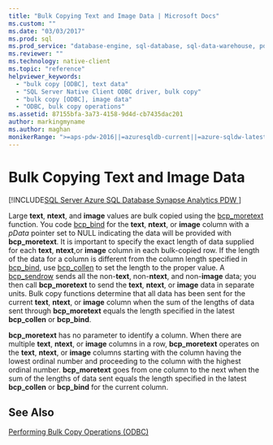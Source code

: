 ```yaml
---
title: "Bulk Copying Text and Image Data | Microsoft Docs"
ms.custom: ""
ms.date: "03/03/2017"
ms.prod: sql
ms.prod_service: "database-engine, sql-database, sql-data-warehouse, pdw"
ms.reviewer: ""
ms.technology: native-client
ms.topic: "reference"
helpviewer_keywords: 
  - "bulk copy [ODBC], text data"
  - "SQL Server Native Client ODBC driver, bulk copy"
  - "bulk copy [ODBC], image data"
  - "ODBC, bulk copy operations"
ms.assetid: 87155bfa-3a73-4158-9d4d-cb7435dac201
author: markingmyname
ms.author: maghan
monikerRange: ">=aps-pdw-2016||=azuresqldb-current||=azure-sqldw-latest||>=sql-server-2016||=sqlallproducts-allversions||>=sql-server-linux-2017||=azuresqldb-mi-current"
---
```

# Bulk Copying Text and Image Data
[!INCLUDE[SQL Server Azure SQL Database Synapse Analytics PDW ](../../includes/applies-to-version/sql-asdb-asdbmi-asdw-pdw.md)]

  Large **text**, **ntext**, and **image** values are bulk copied using the [bcp_moretext](../../relational-databases/native-client-odbc-extensions-bulk-copy-functions/bcp-moretext.md) function. You code [bcp_bind](../../relational-databases/native-client-odbc-extensions-bulk-copy-functions/bcp-bind.md) for the **text**, **ntext**, or **image** column with a *pData* pointer set to NULL indicating the data will be provided with **bcp_moretext**. It is important to specify the exact length of data supplied for each **text**, **ntext**,or **image** column in each bulk-copied row. If the length of the data for a column is different from the column length specified in [bcp_bind](../../relational-databases/native-client-odbc-extensions-bulk-copy-functions/bcp-bind.md), use [bcp_collen](../../relational-databases/native-client-odbc-extensions-bulk-copy-functions/bcp-collen.md) to set the length to the proper value. A [bcp_sendrow](../../relational-databases/native-client-odbc-extensions-bulk-copy-functions/bcp-sendrow.md) sends all the non-**text**, non-**ntext**, and non-**image** data; you then call **bcp_moretext** to send the **text**, **ntext**, or **image** data in separate units. Bulk copy functions determine that all data has been sent for the current **text**, **ntext**, or **image** column when the sum of the lengths of data sent through **bcp_moretext** equals the length specified in the latest **bcp_collen** or **bcp_bind**.  
  
 **bcp_moretext** has no parameter to identify a column. When there are multiple **text**, **ntext**, or **image** columns in a row, **bcp_moretext** operates on the **text**, **ntext**, or **image** columns starting with the column having the lowest ordinal number and proceeding to the column with the highest ordinal number. **bcp_moretext** goes from one column to the next when the sum of the lengths of data sent equals the length specified in the latest **bcp_collen** or **bcp_bind** for the current column.  
  
## See Also  
 [Performing Bulk Copy Operations &#40;ODBC&#41;](../../relational-databases/native-client-odbc-bulk-copy-operations/performing-bulk-copy-operations-odbc.md)  
  
  
